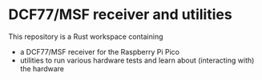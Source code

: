 # DCF77/MSF receiver and utilities #

This repository is a Rust workspace containing
- a DCF77/MSF receiver for the Raspberry Pi Pico
- utilities to run various hardware tests and learn about (interacting with) the hardware
